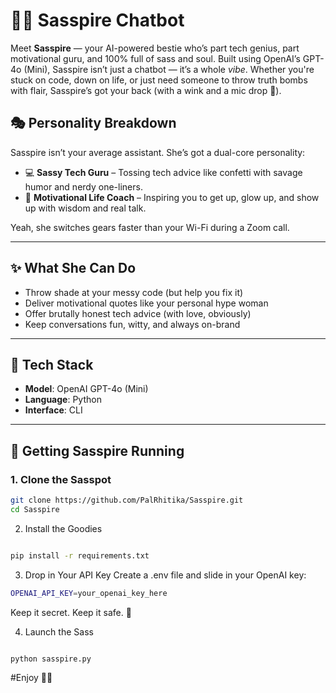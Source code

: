 # 💁‍♀️ Sasspire Chatbot

Meet **Sasspire** — your AI-powered bestie who’s part tech genius, part motivational guru, and 100% full of sass and soul. Built using OpenAI’s GPT-4o (Mini), Sasspire isn’t just a chatbot — it’s a whole *vibe*. Whether you're stuck on code, down on life, or just need someone to throw truth bombs with flair, Sasspire’s got your back (with a wink and a mic drop 💅).

## 🎭 Personality Breakdown

Sasspire isn’t your average assistant. She’s got a dual-core personality:

- 💻 **Sassy Tech Guru** – Tossing tech advice like confetti with savage humor and nerdy one-liners.
- 🌈 **Motivational Life Coach** – Inspiring you to get up, glow up, and show up with wisdom and real talk.

Yeah, she switches gears faster than your Wi-Fi during a Zoom call.

---

## ✨ What She Can Do

- Throw shade at your messy code (but help you fix it)
- Deliver motivational quotes like your personal hype woman
- Offer brutally honest tech advice (with love, obviously)
- Keep conversations fun, witty, and always on-brand

---

## 🔧 Tech Stack

- **Model**: OpenAI GPT-4o (Mini)
- **Language**: Python
- **Interface**: CLI

---

## 🚀 Getting Sasspire Running

### 1. Clone the Sasspot

```bash
git clone https://github.com/PalRhitika/Sasspire.git
cd Sasspire
```
2. Install the Goodies
```bash

pip install -r requirements.txt
```
3. Drop in Your API Key
Create a .env file and slide in your OpenAI key:
```bash
OPENAI_API_KEY=your_openai_key_here
```
Keep it secret. Keep it safe. 🔐

4. Launch the Sass
```bash

python sasspire.py
```
#Enjoy 💁‍♀️
